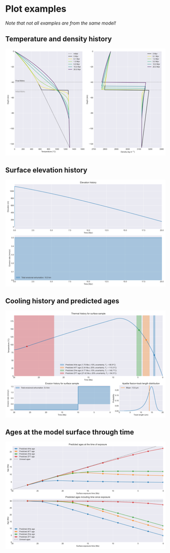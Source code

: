 # Plot examples

*Note that not all examples are from the same model!*

## Temperature and density history

![Temperature and density history example](png/T-rho-hist.png)

## Surface elevation history

![Surface elevation history example](png/elev-hist.png)

## Cooling history and predicted ages

![Cooling history and predicted ages example](png/cooling-hist.png)

## Ages at the model surface through time

![Ages at the model surface through time example](png/past-ages.png)